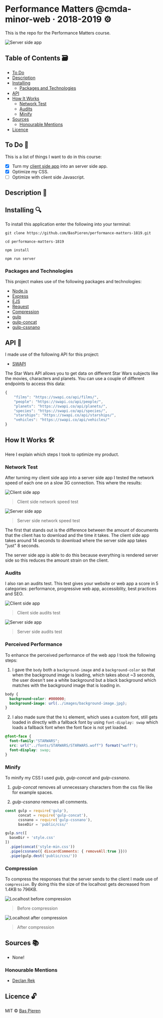 # Performance Matters @cmda-minor-web · 2018-2019 ⚙️

This is the repo for the Performance Matters course.

![Server side app](https://i.imgur.com/8i4fJEd.png)

## Table of Contents 🗃
* [To Do](#to-do-)
* [Description](#description-)
* [Installing](#installing-)
  * [Packages and Technologies](#packages-and-technologies)
* [API](#api-)
* [How It Works](#how-it-works-️)
  * [Network Test](#network-test)
  * [Audits](#audits)
  * [Minify](#minify)
* [Sources](#sources-)
  * [Honourable Mentions](#honourable-mentions)
* [Licence](#licence-)

## To Do 📌
This is a list of things I want to do in this course:

- [X] Turn my [client side app](https://github.com/BasPieren/web-app-from-scratch-18-19) into an server side app.
- [X] Optimize my CSS.
- [ ] Optimize with client side Javascript.

## Description 📝

## Installing 🔍
To install this application enter the following into your terminal:
```
git clone https://github.com/BasPieren/performance-matters-1819.git

cd performance-matters-1819

npm install

npm run server
```

### Packages and Technologies
This project makes use of the following packages and technologies:

  * [Node.js](https://nodejs.org/en/)
  * [Express](https://expressjs.com/)
  * [EJS](https://ejs.co/)
  * [Request](https://www.npmjs.com/package/request)
  * [Compression](https://www.npmjs.com/package/compression)
  * [gulp](https://www.npmjs.com/package/gulp)
  * [gulp-concat](https://www.npmjs.com/package/gulp-concat-css)
  * [gulp-cssnano](https://www.npmjs.com/package/gulp-cssnano)

## API 🐒
I made use of the following API for this project:

* [SWAPI](https://swapi.co)

The Star Wars API allows you to get data on different Star Wars subjects like the movies, characters and planets. You can use a couple of different endpoints to access this data:
```js
{
    "films": "https://swapi.co/api/films/",
    "people": "https://swapi.co/api/people/",
    "planets": "https://swapi.co/api/planets/",
    "species": "https://swapi.co/api/species/",
    "starships": "https://swapi.co/api/starships/",
    "vehicles": "https://swapi.co/api/vehicles/"
}
```

## How It Works 🛠️
Here I explain which steps I took to optimize my product.

### Network Test
After turning my client side app into a server side app I tested the network speed of each one on a slow 3G connection. This where the results:

![Client side app](https://i.imgur.com/tz9HYvo.png)
> Client side network speed test

![Server side app](https://i.imgur.com/8i4fJEd.png)
> Server side network speed test

The first that stands out is the difference between the amount of documents that the client has to download and the time it takes. The client side app takes around 14 seconds to download where the server side app takes "just" 8 seconds.

The server side app is able to do this because everything is rendered server side so this reduces the amount strain on the client.

### Audits
I also ran an audits test. This test gives your website or web app a score in 5 categories: performance, progressive web app, accessiblity, best practices and SEO.

![Client side app](https://i.imgur.com/xMpIaPT.png)
> Client side audits test

![Server side app](https://i.imgur.com/vLHVhqe.png)
> Server side audits test


### Perceived Performance
To enhance the perceived performance of the web app I took the following steps:

  1. I gave the `body` both a `background-image` and a `background-color` so that when the background image is loading, which takes about ~3 seconds, the user doesn't see a white background but a black background which matches with the background image that is loading in.

  ```css
  body {
    background-color: #000000;
    background-image: url(../images/background-image.jpg);
  }
  ```

  2. I also made sure that the `h1` element, which uses a custom font, still gets loaded in directly with a fallback font by using `font-display: swap` which loads a fallback font when the font face is not yet loaded.

  ```css
  @font-face {
    font-family:"STARWARS";
    src: url("../fonts/STARWARS/STARWARS.woff") format("woff");
    font-display: swap;
  }
  ```

### Minify
To minify my CSS I used *gulp*, *gulp-concat* and *gulp-cssnano*.

  1. *gulp-concat* removes all unnecessary characters from the css file like for example spaces.  

  2. *gulp-cssnano* removes all comments.

  ```js
  const gulp = require('gulp'),
        concat = require('gulp-concat'),
        cssnano = require('gulp-cssnano'),
        baseDir = 'public/css/'

  gulp.src([
    baseDir + 'style.css'
  ])
    .pipe(concat('style-min.css'))
    .pipe(cssnano({ discardComments: { removeAll:true }}))
    .pipe(gulp.dest('public/css/'))
  ```

### Compression
To compress the responses that the server sends to the client I made use of `compression`. By doing this the size of the localhost gets decreased from 1.4KB to 796KB.

![Localhost before compression](https://i.imgur.com/UwMC7qe.png)
> Before compression

![Localhost after compression](https://i.imgur.com/uzCpCbK.png)
> After compression

## Sources 📚

  * None!

### Honourable Mentions

  * [Declan Rek](https://github.com/decrek)

## Licence 🔓
MIT © [Bas Pieren](https://github.com/BasPieren)
